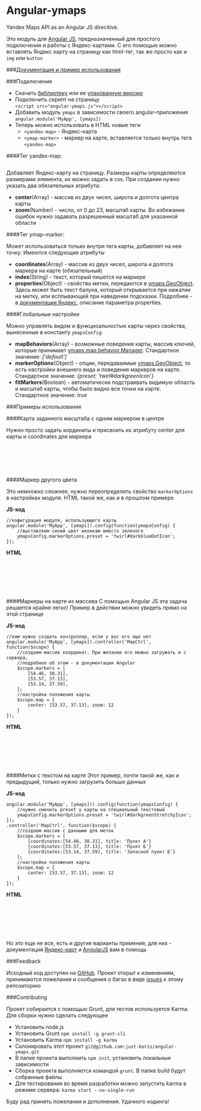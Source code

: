 [Angular JS]: http://angularjs.org
[ymaps.GeoObject]: http://api.yandex.ru/maps/doc/jsapi/2.x/ref/reference/GeoObject.xml
Angular-ymaps
=============

Yandex Maps API as an Angular JS direcitive.

Это модуль для [Angular JS], предназначенный для простого подключения и работы с Яндекс-картами. С его помощью можно
вставлять Яндекс карту на страницу как html-тег, так же просто как и `img` или `button`

###<a href="http://catatron.com/angular-ymaps/" class="hidden">Документация и пример использования</a>

###Подключение

* Скачать [библиотеку](http://catatron.com/angular-ymaps/angular-ymaps.js) или ее [упакованную версию](http://catatron.com/angular-ymaps/angular-ymaps.min.js)
* Подключить скрипт на страницу <br> 
  `<script src="angular-ymaps.js"></script>`
* Добавить модуль `ymaps` в зависимости своего angular-приложения <br>
  `angular.module('MyApp', [ymaps])`
* Теперь можно использовать в HTML новые теги 
  - `<yandex-map>` - Яндекс-карта
  - `<ymap-marker>` - маркер на карте, вставляется только внутрь тега `<yandex-map>`

####Тег yandex-map:
<pre ng-non-bindable><code data-language="HTML"><yandex-map center="map.center" zoom="map.zoom"></yandex-map></code></pre>

Добавляет Яндекс-карту на страницу. Размеры карты определяются размерами элемента, их можно задать в css. При
создании нужно указать два обязательных атрибута:

* **center**(Array) - массив из двух чисел, широта и долгота центра карты
* **zoom**(Number) - число, от 0 до 23, масштаб карты. Во избежание ошибок нужно задавать разрешенный масштаб для
указанной области

####Тег ymap-marker:

Может использоваться только внутри тега карты, добавляет на нее точку. Имеются следующие атрибуты

* **coordinates**(Array) - массив из двух чисел, широта и долгота маркера на карте (обязательный)
* **index**(String) - текст, который пишется на маркере
* **properties**(Object) - свойства метки, передаются в [ymaps.GeoObject]. Здесь может быть текст балуна, который
    открывается при нажатии на метку, или всплывающей при наведении подсказки. Подробнее - в
    [документации Яндекс][ymaps.GeoObject], описание параметра properties.

####Глобальные настройки

Можно управлять видом и функциоальностью карты через свойства, вынесенные в константу `ymapsConfig`:

* **mapBehaviors**(Array) - возможные поведения карты, массив ключей, которые принимает [ymaps.map.behavior.Manager](http://api.yandex.ru/maps/doc/jsapi/2.x/ref/reference/map.behavior.Manager.xml).
    Стандартное значение: *['default']*
* **markerOptions**(Object) - опции, передаваемые [ymaps.GeoObject], то есть настройки внешнего вида и поведения маркеров
на карте. Стандартное значение: *{preset: 'twirl#darkgreenIcon'}*
* **fitMarkers**(Boolean) - автоматически подстраивать видимую область и масштаб карты, чтобы было видно все точки на
карте. Стандартное значение: *true*

###Примеры использования

####Карта заданного масштаба с одним маркером в центре

Нужно просто задать кординаты и присвоить их атрибуту center для карты и coordinates для маркера
<pre ng-non-bindable><code data-language="HTML"><div ng-init="coords=[55.22, 35.33]">
    <yandex-map center="coords" zoom="'10'">
        <ymap-marker coordinates="coords"></ymap-marker>
    </yandex-map>
</div>
</code></pre>

####Маркер другого цвета

Это немножко сложнее, нужно переопределить свойство `markerOptions` в настройках модуля. HTML такой же, как и в прошлом
примере

**JS-код**
<pre ng-non-bindable><code data-language="javascript">//кофигурация модуля, использующего карты
angular.module('MyApp', [ymaps]).config(function(ymapsConfig) {
    //выставляем синий цвет иконкам вместо зеленого
    ymapsConfig.markerOptions.preset = 'twirl#darkblueDotIcon';
});
</code></pre>

**HTML**
<pre ng-non-bindable><code data-language="HTML"><div ng-init="coords=[55.22, 35.33]">
    <yandex-map center="coords" zoom="'10'">
        <!-- а маркер теперь синий! -->
        <ymap-marker coordinates="coords"></ymap-marker>
    </yandex-map>
</div>
</code></pre>

####Маркеры на карте из массива
С помощью Angular JS эта задача решается крайне легко! Пример в действии можно увидеть прямо на этой странице

**JS-код**
<pre ng-non-bindable><code data-language="javascript">//нам нужно создать контроллер, если у вас его еще нет
angular.module('MyApp', [ymaps]).controller('MapCtrl', function($scope) {
    //создаем массив координат. При желании его можно загружать и с сервера,
    //подробнее об этом - в документации Angular
    $scope.markers = [
        [54.46, 38.31],
        [53.57, 37.13],
        [53.14, 37.59],
    ];
    //настройки положения карты
    $scope.map = {
        center: [53.57, 37.13], zoom: 12
    }
});
</code></pre>

**HTML**
<pre ng-non-bindable><code data-language="HTML"><div ng-controller="MapCtrl">
    <yandex-map center="map.center" zoom="map.zoom">
        <!-- директива ng-repeat создаст все маркеры одним кодом  -->
        <ymap-marker ng-repeat="marker in markers" index="$index+1" coordinates="marker"></ymap-marker>
    </yandex-map>
</div>
</code></pre>

####Метки с текстом на карте
Этот пример, почти такой же, как и предыдущий, только нужно загрузить больше данных

**JS-код**
<pre><code data-language="javascript">angular.module('MyApp', [ymaps])).config(function(ymapsConfig) {
    //нужно сменить preset у карты на специальный текстовый
    ymapsConfig.markerOptions.preset = 'twirl#darkgreenStretchyIcon';
});
.controller('MapCtrl', function($scope) {
    //создаем массив с данными для меток
    $scope.markers = [
        {coordinates:[54.46, 38.31], title: 'Пункт А'}
        {coordinates:[53.57, 37.13], title: 'Пункт Б'}
        {coordinates:[53.14, 37.59], title: 'Запасной пункт Б'}
    ];
    //настройки положения карты
    $scope.map = {
        center: [53.57, 37.13], zoom: 12
    }
});
</code></pre>

**HTML**
<pre ng-non-bindable><code data-language="HTML"><div ng-controller="MapCtrl">
    <yandex-map center="map.center" zoom="map.zoom">
        <!-- загружаем текст для метки в атрибут index -->
        <ymap-marker ng-repeat="marker in markers" index="marker.text" coordinates="marker.coordinates"></ymap-marker>
    </yandex-map>
</div>
</code></pre>

Но это еще не все, есть и другие варианты примения, для них - документация [Яндекс-карт](http://api.yandex.ru/maps/doc/intro/concepts/intro.xml)
и [AngularJS](docs.angularjs.org/api/) вам в помощь

###Feedback

Исходный код доступен на [GitHub](https://github.com/just-boris/angular-ymaps/). Проект открыт к изменениям,
принимаются пожелания и сообщения о багах в виде [issues](https://github.com/just-boris/angular-ymaps/issues) к этому
репозиторию

###Contributing

Проект собирается с помощью Grunt, для тестов используется Karma. Для сборки нужно сделать следующее

* Установить node.js
* Установить Grunt `npm install -g grunt-cli`
* Установить Karma `npm install -g karma`
* Склонировать этот проект `git@github.com:just-boris/angular-ymaps.git`
* В папке проекта выполнить `npm init`, установить локальные зависимости
* Сборка проекта выполняется командой `grunt`. В папке build будут собранные файлы
* Для тестирования во время разработки можно запустить karma в режиме сервера: `karma start --no-single-run`

Буду рад принять пожелания и дополнения. Удачного кодинга!
